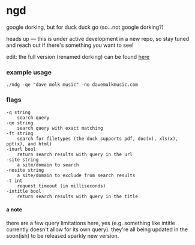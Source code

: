 # ngd
google dorking, but for duck duck go (so...not google dorking?)

heads up — this is under active development in a new repo, so stay tuned and reach out if there's something you want to see!

edit: the full version (renamed dorking) can be found [here](http://github.com/davemolk/dorking)


### example usage
```
./ndg -qe "dave molk music" -no davemolkmusic.com
```

### flags
```
-q string
    search query
-qe string
    search query with exact matching
-ft string
    search for filetypes (the duck supports pdf, doc(x), xls(x), ppt(x), and html)
-inurl bool
    return search results with query in the url
-site string
    a site/domain to search
-nosite string
    a site/domain to exclude from search results
-t int
    request timeout (in milliseconds)
-intitle bool
    return search results with query in the title
```

#### a note
there are a few query limitations here, yes (e.g. something like intitle currently doesn't allow for its own query). they're all being updated in the soon(ish) to be released sparkly new version.